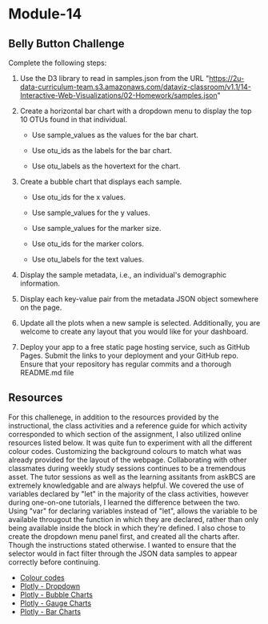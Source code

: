 # Module-14
Belly Button Challenge
--------
Complete the following steps:

1. Use the D3 library to read in samples.json from the URL "https://2u-data-curriculum-team.s3.amazonaws.com/dataviz-classroom/v1.1/14-Interactive-Web-Visualizations/02-Homework/samples.json"

2. Create a horizontal bar chart with a dropdown menu to display the top 10 OTUs found in that individual.

    - Use sample_values as the values for the bar chart.

    - Use otu_ids as the labels for the bar chart.

    - Use otu_labels as the hovertext for the chart.

3. Create a bubble chart that displays each sample.

    - Use otu_ids for the x values.

    - Use sample_values for the y values.

    - Use sample_values for the marker size.

    - Use otu_ids for the marker colors.

    - Use otu_labels for the text values.

4. Display the sample metadata, i.e., an individual's demographic information.

5. Display each key-value pair from the metadata JSON object somewhere on the page.

6. Update all the plots when a new sample is selected. Additionally, you are welcome to create any layout that you would like for your dashboard. 

7. Deploy your app to a free static page hosting service, such as GitHub Pages. Submit the links to your deployment and your GitHub repo. Ensure that your repository has regular commits and a thorough README.md file

## Resources
For this challenege, in addition to the resources provided by the instructional, the class activities and a reference guide for which activity corresponded to which section of the assignment, I also utilized online resources listed below. It was quite fun to experiment with all the different colour codes. Customizing the background colours to match what was already provided for the layout of the webpage.
Collaborating with other classmates during weekly study sessions continues to be a tremendous asset. The tutor sessions as well as the learning assitants from askBCS are extremely knowledgable and are always helpful. We covered the use of variables declared by "let" in the majority of the class activities, however during one-on-one tutorials, I learned the difference between the two. Using "var" for declaring variables instead of "let", allows the variable to be available througout the function in which they are declared, rather than only being available inside the block in which they're defined.
I also chose to create the dropdown menu panel first, and created all the charts after. Though the instructions stated otherwise. I wanted to ensure that the selector would in fact filter through the JSON data samples to appear correctly before continuing.

- [Colour codes](https://www.w3schools.com/colors/colors_picker.asp)
- [Plotly - Dropdown](https://plotly.com/javascript/dropdowns/)
- [Plotly - Bubble Charts](https://plotly.com/javascript/bubble-charts/)
- [Plotly - Gauge Charts](https://plotly.com/javascript/gauge-charts/)
- [Plotly - Bar Charts](https://plotly.com/javascript/bar-charts/#bar-chart-with-hover-text)